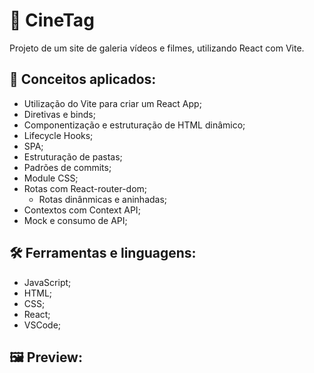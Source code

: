 # 📄 CineTag

Projeto de um site de galeria vídeos e filmes, utilizando React com Vite.

## 📑 Conceitos aplicados:

- Utilização do Vite para criar um React App;
- Diretivas e binds;
- Componentização e estruturação de HTML dinâmico;
- Lifecycle Hooks;
- SPA;
- Estruturação de pastas;
- Padrões de commits;
- Module CSS;
- Rotas com React-router-dom;
    - Rotas dinânmicas e aninhadas;
- Contextos com Context API;
- Mock e consumo de API;

## 🛠 Ferramentas e linguagens:

- JavaScript;
- HTML;
- CSS;
- React;
- VSCode;

## 🖼 Preview:
